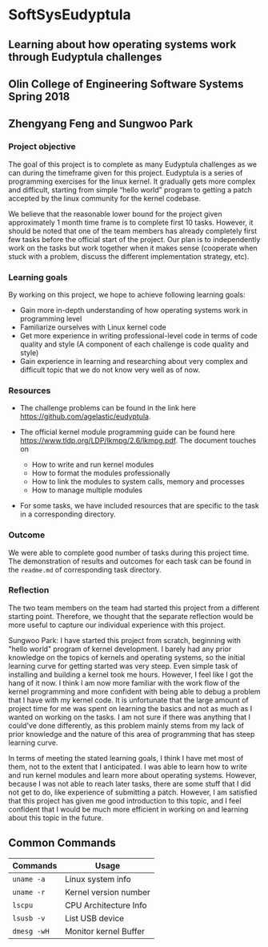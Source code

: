 # SoftSysEudyptula
## Learning about how operating systems work through Eudyptula challenges

## Olin College of Engineering Software Systems Spring 2018
## Zhengyang Feng and Sungwoo Park

### Project objective
The goal of this project is to complete as many Eudyptula challenges as we can during the timeframe given for this project. Eudyptula is a series of programming exercises for the linux kernel. It gradually gets more complex and difficult, starting from simple “hello world” program to getting a patch accepted by the linux community for the kernel codebase.

We believe that the reasonable lower bound for the project given approximately 1 month time frame is to complete first 10 tasks. However, it should be noted that one of the team members has already completely first few tasks before the official start of the project. Our plan is to independently work on the tasks but work together when it makes sense (cooperate when stuck with a problem, discuss the different implementation strategy, etc).

### Learning goals

By working on this project, we hope to achieve following learning goals:

- Gain more in-depth understanding of how operating systems work in programming level
- Familiarize ourselves with Linux kernel code
- Get more experience in writing professional-level code in terms of code quality and style (A component of each challenge is code quality and style)
- Gain experience in learning and researching about very complex and difficult topic that we do not know very well as of now.

### Resources
- The challenge problems can be found in the link here <https://github.com/agelastic/eudyptula>.

- The official kernel module programming guide can be found here <https://www.tldp.org/LDP/lkmpg/2.6/lkmpg.pdf>. The document touches on

  - How to write and run kernel modules
  - How to format the modules professionally
  - How to link the modules to system calls, memory and processes
  - How to manage multiple modules

- For some tasks, we have included resources that are specific to the task in a corresponding directory.

### Outcome

We were able to complete good number of tasks during this project time. The demonstration of results and outcomes for each task can be found in the `readme.md` of corresponding task directory.

### Reflection

The two team members on the team had started this project from a different starting point. Therefore, we thought that the separate reflection would be more useful to capture our individual experience with this project.

Sungwoo Park: I have started this project from scratch, beginning with "hello world" program of kernel development. I barely had any prior knowledge on the topics of kernels and operating systems, so the initial learning curve for getting started was very steep. Even simple task of installing and building a kernel took me hours. However, I feel like I got the hang of it now. I think I am now more familiar with the work flow of the kernel programming and more confident with being able to debug a problem that I have with my kernel code. It is unfortunate that the large amount of project time for me was spent on learning the basics and not as much as I wanted on working on the tasks. I am not sure if there was anything that I could've done differently, as this problem mainly stems from my lack of prior knowledge and the nature of this area of programming that has steep learning curve.

In terms of meeting the stated learning goals, I think I have met most of them, not to the extent that I anticipated. I was able to learn how to write and run kernel modules and learn more about operating systems. However, because I was not able to reach later tasks, there are some stuff that I did not get to do, like experience of submitting a patch. However, I am satisfied that this project has given me good introduction to this topic, and I feel confident that I would be much more efficient in working on and learning about this topic in the future.

## Common Commands

|Commands|Usage|
|---|---|
|`uname -a`|Linux system info|
|`uname -r`|Kernel version number|
|`lscpu`|CPU Architecture Info|
|`lsusb -v`|List USB device|
|`dmesg -wH`|Monitor kernel Buffer| 
